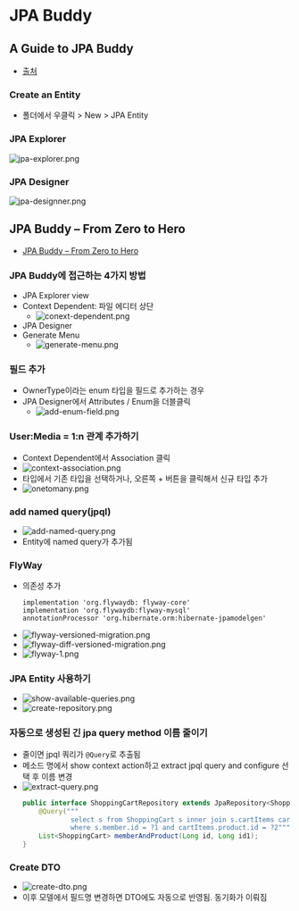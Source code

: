 # JPA Buddy

## A Guide to JPA Buddy

- [출처](https://www.baeldung.com/jpa-buddy)

### Create an Entity

- 폴더에서 우클릭 > New > JPA Entity

### JPA Explorer

![jpa-explorer.png](../images/jpa-explorer.png)

### JPA Designer

![jpa-designner.png](../images/jpa-designer.png)

## JPA Buddy – From Zero to Hero

- [JPA Buddy – From Zero to Hero](https://www.youtube.com/watch?v=TpD6bT9M1CE)

### JPA Buddy에 접근하는 4가지 방법

- JPA Explorer view
- Context Dependent: 파일 에디터 상단
    - ![conext-dependent.png](../images/conext-dependent.png)
- JPA Designer
- Generate Menu
    - ![generate-menu.png](../images/generate-menu.png)

### 필드 추가

- OwnerType이라는 enum 타입을 필드로 추가하는 경우
- JPA Designer에서 Attributes / Enum을 더블클릭
    - ![add-enum-field.png](../images/add-enum-field.png)

### User:Media = 1:n 관계 추가하기

- Context Dependent에서 Association 클릭
- ![context-association.png](../images/context-association.png)
- 타입에서 기존 타입을 선택하거나, 오른쪽 + 버튼을 클릭해서 신규 타입 추가
- ![onetomany.png](../images/onetomany.png)

### add named query(jpql)

- ![add-named-query.png](../images/add-named-query.png)
- Entity에 named query가 추가됨

### FlyWay

- 의존성 추가
  ```
  implementation 'org.flywaydb: flyway-core'
  implementation 'org.flywaydb:flyway-mysql'
  annotationProcessor 'org.hibernate.orm:hibernate-jpamodelgen'
  ```
- ![flyway-versioned-migration.png](../images/flyway-versioned-migration.png)
- ![flyway-diff-versioned-migration.png](../images/flyway-diff-versioned-migration.png)
- ![flyway-1.png](../images/flyway-1.png)

### JPA Entity 사용하기

- ![show-available-queries.png](../images/show-available-queries.png)
- ![create-repository.png](../images/create-repository.png)

### 자동으로 생성된 긴 jpa query method 이름 줄이기

- 줄이면 jpql 쿼리가 `@Query`로 추출됨
- 메소드 명에서 show context action하고 extract jpql query and configure 선택 후 이름 변경
- ![extract-query.png](../images/extract-query.png)
  ```java
  public interface ShoppingCartRepository extends JpaRepository<ShoppingCart, Long> {
      @Query("""
              select s from ShoppingCart s inner join s.cartItems cartItems
              where s.member.id = ?1 and cartItems.product.id = ?2""")
      List<ShoppingCart> memberAndProduct(Long id, Long id1);
  }
  ```

### Create DTO

- ![create-dto.png](../images/create-dto.png)
- 이후 모델에서 필드명 변경하면 DTO에도 자동으로 반영됨. 동기화가 이뤄짐
